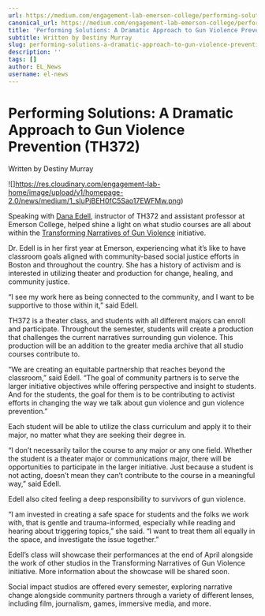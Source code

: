 ```yaml
---
url: https://medium.com/engagement-lab-emerson-college/performing-solutions-a-dramatic-approach-to-gun-violence-prevention-th372-db6823d5c360
canonical_url: https://medium.com/engagement-lab-emerson-college/performing-solutions-a-dramatic-approach-to-gun-violence-prevention-th372-db6823d5c360
title: 'Performing Solutions: A Dramatic Approach to Gun Violence Prevention (TH372)'
subtitle: Written by Destiny Murray
slug: performing-solutions-a-dramatic-approach-to-gun-violence-prevention-th372
description: ''
tags: []
author: EL_News
username: el-news
---
```


# **Performing Solutions: A Dramatic Approach to Gun Violence Prevention (TH372)**

Written by Destiny Murray

![]https://res.cloudinary.com/engagement-lab-home/image/upload/v1/homepage-2.0/news/medium/1_sIuPjBEH0fC5Sao17EWFMw.png)

Speaking with [Dana Edell](https://www.emerson.edu/faculty-staff-directory/dana-edell), instructor of TH372 and assistant professor at Emerson College, helped shine a light on what studio courses are all about within the [Transforming Narratives of Gun Violence](https://www.transformnarratives.org/) initiative.

Dr. Edell is in her first year at Emerson, experiencing what it’s like to have classroom goals aligned with community-based social justice efforts in Boston and throughout the country. She has a history of activism and is interested in utilizing theater and production for change, healing, and community justice.

“I see my work here as being connected to the community, and I want to be supportive to those within it,” said Edell.

TH372 is a theater class, and students with all different majors can enroll and participate. Throughout the semester, students will create a production that challenges the current narratives surrounding gun violence. This production will be an addition to the greater media archive that all studio courses contribute to.

“We are creating an equitable partnership that reaches beyond the classroom,” said Edell. “The goal of community partners is to serve the larger initiative objectives while offering perspective and insight to students. And for the students, the goal for them is to be contributing to activist efforts in changing the way we talk about gun violence and gun violence prevention.”

Each student will be able to utilize the class curriculum and apply it to their major, no matter what they are seeking their degree in.

“I don’t necessarily tailor the course to any major or any one field. Whether the student is a theater major or communications major, there will be opportunities to participate in the larger initiative. Just because a student is not acting, doesn’t mean they can’t contribute to the course in a meaningful way,” said Edell.

Edell also cited feeling a deep responsibility to survivors of gun violence.

“I am invested in creating a safe space for students and the folks we work with, that is gentle and trauma-informed, especially while reading and hearing about triggering topics,” she said. “I want to treat them all equally in the space, and investigate the issue together.”

Edell’s class will showcase their performances at the end of April alongside the work of other studios in the Transforming Narratives of Gun Violence initiative. More information about the showcase will be shared soon.

Social impact studios are offered every semester, exploring narrative change alongside community partners through a variety of different lenses, including film, journalism, games, immersive media, and more.
